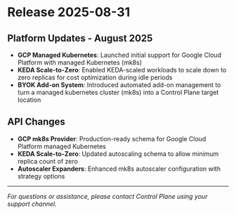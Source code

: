 # Release 2025-08-31

## Platform Updates - August 2025

- **GCP Managed Kubernetes**: Launched initial support for Google Cloud Platform with managed Kubernetes (mk8s)
- **KEDA Scale-to-Zero**: Enabled KEDA-scaled workloads to scale down to zero replicas for cost optimization during idle periods
- **BYOK Add-on System**: Introduced automated add-on management to turn a managed kubernetes cluster (mk8s) into a Control Plane target location

## API Changes

- **GCP mk8s Provider**: Production-ready schema for Google Cloud Platform managed Kubernetes
- **KEDA Scale-to-Zero**: Updated autoscaling schema to allow minimum replica count of zero
- **Autoscaler Expanders**: Enhanced mk8s autoscaler configuration with strategy options

---

_For questions or assistance, please contact Control Plane using your support channel._

